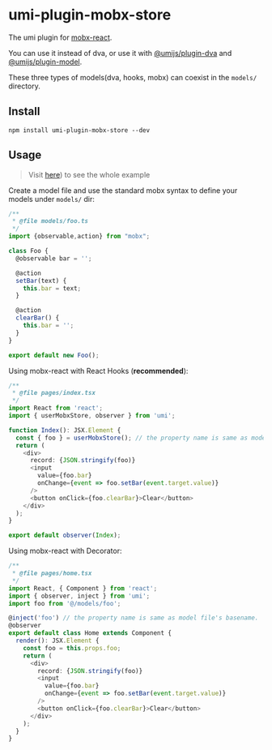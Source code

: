 # umi-plugin-mobx-store

The umi plugin for [mobx-react](https://github.com/mobxjs/mobx-react).

You can use it instead of dva, or use it with [@umijs/plugin-dva](https://umijs.org/zh-CN/plugins/plugin-dva) and [@umijs/plugin-model](https://umijs.org/zh-CN/plugins/plugin-model).

These three types of models(dva, hooks, mobx) can coexist in the `models/` directory.

## Install

```shell script
npm install umi-plugin-mobx-store --dev
```

## Usage

> Visit [here](/example)) to see the whole example

Create a model file and use the standard mobx syntax to define your models under `models/` dir:

```typescript
/**
 * @file models/foo.ts
 */
import {observable,action} from "mobx";

class Foo {
  @observable bar = '';

  @action
  setBar(text) {
    this.bar = text;
  }

  @action
  clearBar() {
    this.bar = '';
  }
}

export default new Foo();

```

Using mobx-react with React Hooks (**recommended**):

```typescript jsx
/**
 * @file pages/index.tsx
 */
import React from 'react';
import { userMobxStore, observer } from 'umi';

function Index(): JSX.Element {
  const { foo } = userMobxStore(); // the property name is same as model file's basename.
  return (
    <div>
      record: {JSON.stringify(foo)}
      <input
        value={foo.bar}
        onChange={event => foo.setBar(event.target.value)}
      />
      <button onClick={foo.clearBar}>Clear</button>
    </div>
  );
}

export default observer(Index);
```

Using mobx-react with Decorator:

```typescript jsx
/**
 * @file pages/home.tsx
 */
import React, { Component } from 'react';
import { observer, inject } from 'umi';
import foo from '@/models/foo';

@inject('foo') // the property name is same as model file's basename.
@observer
export default class Home extends Component {
  render(): JSX.Element {
    const foo = this.props.foo;
    return (
      <div>
        record: {JSON.stringify(foo)}
        <input
          value={foo.bar}
          onChange={event => foo.setBar(event.target.value)}
        />
        <button onClick={foo.clearBar}>Clear</button>
      </div>
    );
  }
}
```
